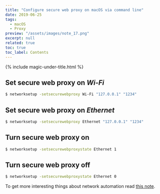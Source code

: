 ```yaml
---
title: "Configure secure web proxy on macOS via command line"
date: 2019-06-25
tags:
  - macOS
  - Proxy
preview: "/assets/images/note_17.png"
excerpt: null
related: true
toc: true
toc_label: Contents
---
```


{% include magic-under-title.html %}

## Set secure web proxy on *Wi-Fi*

```bash
$ networksetup -setsecurewebproxy Wi-Fi "127.0.0.1" "1234"
```

## Set secure web proxy on *Ethernet*

```bash
$ networksetup -setsecurewebproxy Ethernet "127.0.0.1" "1234"
```

## Turn secure web proxy on

```bash
$ networksetup -setsecurewebproxystate Ethernet 1
```

## Turn secure web proxy off

```bash
$ networksetup -setsecurewebproxystate Ethernet 0
```

To get more interesting things about network automation read [this note](/note-6/).
